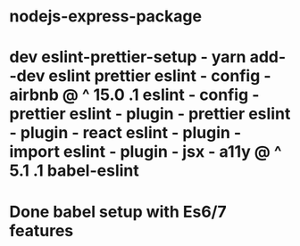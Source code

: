 # nodejs-express-package
# dev eslint-prettier-setup - yarn add--dev eslint prettier eslint - config - airbnb @ ^ 15.0 .1 eslint - config - prettier eslint - plugin - prettier eslint - plugin - react eslint - plugin - import eslint - plugin - jsx - a11y @ ^ 5.1 .1 babel-eslint
# Done babel setup with Es6/7 features
